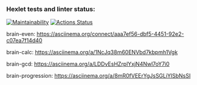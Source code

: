 ### Hexlet tests and linter status:
[![Maintainability](https://api.codeclimate.com/v1/badges/7b83e61330835ec1165f/maintainability)](https://codeclimate.com/github/vladsus17/frontend-project-44/maintainability)
[![Actions Status](https://github.com/vladsus17/frontend-project-44/actions/workflows/hexlet-check.yml/badge.svg)](https://github.com/vladsus17/frontend-project-44/actions)


brain-even: https://asciinema.org/connect/aaa7ef56-dbf5-4451-92e2-c07ea7f14d40

brain-calc:  https://asciinema.org/a/1NcJq38m60ENVbd7kbpmh1Vgk

brain-gcd:  https://asciinema.org/a/LDDvEsHZrplYxjN4Nwl7oY7i0

brain-progression:  https://asciinema.org/a/8mR0fVEErYgJsSGLiYlSbNsSI